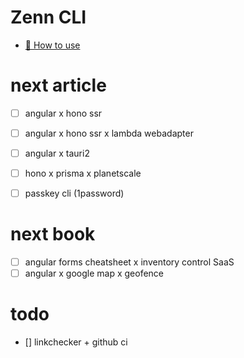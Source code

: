 # Zenn CLI

* [📘 How to use](https://zenn.dev/zenn/articles/zenn-cli-guide)

# next article
- [ ] angular x hono ssr
- [ ] angular x hono ssr x lambda webadapter
- [ ] angular x tauri2

- [ ] hono x prisma x planetscale
- [ ] passkey cli (1password)

# next book
- [ ] angular forms cheatsheet x inventory control SaaS
- [ ] angular x google map x geofence

# todo
- [] linkchecker + github ci
